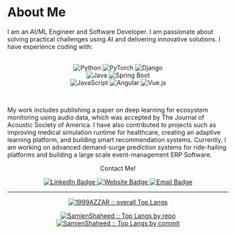 # About Me

I am an AI/ML Engineer and Software Developer. I am passionate about solving practical challenges using AI and delivering innovative solutions. I have experience coding with:
<p align="center">
  <br>
<img src="https://img.shields.io/badge/Python-3776AB?style=for-the-badge&logo=python&logoColor=white" alt="Python" />  
<img src="https://img.shields.io/badge/PyTorch-EE4C2C?style=for-the-badge&logo=pytorch&logoColor=white" alt="PyTorch" />  
<img src="https://img.shields.io/badge/Django-092E20?style=for-the-badge&logo=django&logoColor=white" alt="Django" />  
  <br>
<img src="https://img.shields.io/badge/Java-007396?style=for-the-badge&logo=java&logoColor=white" alt="Java" />  
<img src="https://img.shields.io/badge/Spring_Boot-6DB33F?style=for-the-badge&logo=spring-boot&logoColor=white" alt="Spring Boot" /> 
  <br>
<img src="https://img.shields.io/badge/JavaScript-F7DF1E?style=for-the-badge&logo=javascript&logoColor=black" alt="JavaScript" />  
<img src="https://img.shields.io/badge/Angular-DD0031?style=for-the-badge&logo=angular&logoColor=white" alt="Angular" />  
<img src="https://img.shields.io/badge/Vue.js-4FC08D?style=for-the-badge&logo=vue.js&logoColor=white" alt="Vue.js" />
  </p>
 
<br>

My work includes publishing a paper on deep learning for ecosystem monitoring using audio data, which was accepted by The Journal of Acoustic Society of America. I have also contributed to projects such as improving medical simulation runtime for healthcare, creating an adaptive learning platform, and building smart recommendation systems. Currently, I am working on advanced demand-surge prediction systems for ride-hailing platforms and building a large scale event-management ERP Software. <br>

<p align="center"> Contact Me! </p>

<div id="badges" align="center">
  <a href="http://linkedin.com/in/samienshaheed">
    <img src="https://img.shields.io/badge/LinkedIn-blue?style=flat-square&logo=linkedin&logoColor=white" alt="LinkedIn Badge"/>
  </a>
  <a href="https://samienshaheed.github.io/portfolio/">
    <img src="https://img.shields.io/badge/Visit_My_Site-FF5722?style=flat-square&logo=rocket&logoColor=white" alt="Website Badge"/>
  </a>
  <a href="mailto:samienshaheed@gmail.com">
  <img src="https://img.shields.io/badge/Email-D14836?style=flat-square&logo=gmail&logoColor=white" alt="Email Badge"/>
</a>
</div>
<div align="center">
<img src="https://komarev.com/ghpvc/?username=SamienShaheed&style=flat-square&color=red" alt=""/>
</div>

___

<p align="center">
  <a href="https://github.com/SamienShaheed">
    <img src="https://github-readme-stats.vercel.app/api/top-langs/?username=SamienShaheed&langs_count=6&theme=gruvbox&layout=compact&hide_border=true"
    alt="1999AZZAR :: overall Top Langs " />
  </a>
</p>
<p align="center">
  <a href="https://github.com/SamienShaheed">
    <img src="https://github-profile-summary-cards.vercel.app/api/cards/repos-per-language?username=SamienShaheed&theme=gruvbox&layout=compact&hide_border=true"
    alt="SamienShaheed :: Top Langs by repo" />
    <img src="https://github-profile-summary-cards.vercel.app/api/cards/most-commit-language?username=SamienShaheed&theme=gruvbox&layout=compact&hide_border=true"
    alt="SamienShaheed :: Top Langs by commit" />
  </a>
</p>

<!--
**SamienShaheed/SamienShaheed** is a ✨ _special_ ✨ repository because its `README.md` (this file) appears on your GitHub profile.

Here are some ideas to get you started:

- 🔭 I’m currently working on ...
- 🌱 I’m currently learning ...
- 👯 I’m looking to collaborate on ...
- 🤔 I’m looking for help with ...
- 💬 Ask me about ...
- 📫 How to reach me: ...
- 😄 Pronouns: ...
- ⚡ Fun fact: ...
-->

